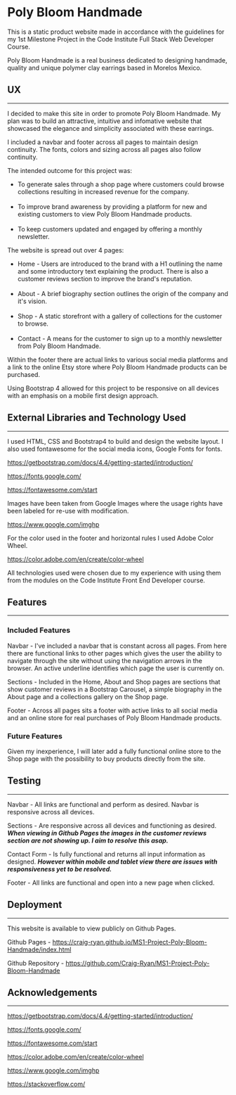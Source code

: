 # Poly Bloom Handmade 
<p>This is a static product website made in accordance with the guidelines for my 1st Milestone Project in the Code Institute Full Stack Web Developer Course.</p>

<p>Poly Bloom Handmade is a real business dedicated to designing handmade, quality and unique polymer clay earrings based in Morelos Mexico.</p>


## UX
<hr>
<p>I decided to make this site in order to promote Poly Bloom Handmade. My plan was to build an attractive, intuitive and infomative website that showcased the elegance and simplicity associated with these earrings.</p>

<p>I included a navbar and footer across all pages to maintain design continuity. The fonts, colors and sizing across all pages also follow continuity.</p>

<p>The intended outcome for this project was:</p>
<ul>
<li>To generate sales through a shop page where customers could browse collections resulting in increased revenue for the company.</li><br>
<li>To improve brand awareness by providing a platform for new and existing customers to view Poly Bloom Handmade products.</li><br>
<li>To keep customers updated and engaged by offering a monthly newsletter.</li>
</ul>

<p>The website is spread out over 4 pages:</p>
<ul>
<li>Home - Users are introduced to the brand with a H1 outlining the name and some introductory text explaining the product. There is also a customer reviews section to improve the brand's reputation.</li><br>
<li>About - A brief biography section outlines the origin of the company and it's vision.</li><br>
<li>Shop - A static storefront with a gallery of collections for the customer to browse.</li><br>
<li>Contact - A means for the customer to sign up to a monthly newsletter from Poly Bloom Handmade.</li>
</ul>

<p>Within the footer there are actual links to various social media platforms and a link to the online Etsy store where Poly Bloom Handmade products can be purchased.</p>

<p>Using Bootstrap 4 allowed for this project to be responsive on all devices with an emphasis on a mobile first design approach.</p>

## External Libraries and Technology Used
<hr>
<p>I used HTML, CSS and Bootstrap4 to build and design the website layout. I also used fontawesome for the social media icons, Google Fonts for fonts.

https://getbootstrap.com/docs/4.4/getting-started/introduction/

https://fonts.google.com/

https://fontawesome.com/start


Images have been taken from Google Images where the usage rights have been labeled for re-use with modification.

https://www.google.com/imghp

For the color used in the footer and horizontal rules I used Adobe Color Wheel.

https://color.adobe.com/en/create/color-wheel

All technologies used were chosen due to my experience with using them from the modules on the Code Institute Front End Developer course.</p>

## Features
<hr>

### Included Features

Navbar - I've included a navbar that is constant across all pages. From here there are functional links to other pages which gives the user the ability to navigate through the site without using the navigation arrows in the browser. An active underline identifies which page the user is currently on.

Sections - Included in the Home, About and Shop pages are sections that show customer reviews in a Bootstrap Carousel, a simple biography in the About page and a collections gallery on the Shop page.

Footer - Across all pages sits a footer with active links to all social media and an online store for real purchases of Poly Bloom Handmade products.

### Future Features

Given my inexperience, I will later add a fully functional online store to the Shop page with the possibility to buy products directly from the site.

## Testing 
<hr>

Navbar - All links are functional and perform as desired. Navbar is responsive across all devices.

Sections - Are responsive across all devices and functioning as desired. <strong><em>When viewing in Github Pages the images in the customer reviews section are not showing up. I aim to resolve this asap.</em></strong></strong>

Contact Form - Is fully functional and returns all input information as designed. <strong><em>However within mobile and tablet view there are issues with responsiveness yet to be resolved.</em></strong>

Footer - All links are functional and open into a new page when clicked.

## Deployment 
<hr>
This website is available to view publicly on Github Pages.

Github Pages - https://craig-ryan.github.io/MS1-Project-Poly-Bloom-Handmade/index.html

Github Repository - https://github.com/Craig-Ryan/MS1-Project-Poly-Bloom-Handmade

## Acknowledgements
<hr>

https://getbootstrap.com/docs/4.4/getting-started/introduction/

https://fonts.google.com/

https://fontawesome.com/start

https://color.adobe.com/en/create/color-wheel

https://www.google.com/imghp

https://stackoverflow.com/


